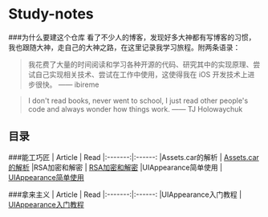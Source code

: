 # Study-notes
###为什么要建这个仓库
看了不少人的博客，发现好多大神都有写博客的习惯，我也跟随大神，走自己的大神之路，在这里记录我学习旅程。附两条语录：
> 我花费了大量的时间阅读和学习各种开源的代码、研究其中的实现原理、尝试自己实现相关技术、尝试在工作中使用，这使得我在 iOS 开发技术上进步很快。 —— ibireme

> I don't read books, never went to school, I just read other people's code and always wonder how things work. —— TJ Holowaychuk

## 目录
###能工巧匠
| Article | Read
|:-------:|:------:
|Assets.car的解析 | [Assets.car的解析](./contents/能工巧匠/Assets.car的解析/Assets.car的解析.md)
|RSA加密和解密 | [RSA加密和解密](./contents/能工巧匠/RSA加密和解密/RSA加密和解密.md)
|UIAppearance简单使用 | [UIAppearance简单使用](./contents/能工巧匠/UIAppearance简单使用/UIAppearance简单使用.md)

###拿来主义
| Article | Read
|:-------:|:------:
|UIAppearance入门教程 | [UIAppearance入门教程](./contents/拿来主义/UIAppearance入门教程/UIAppearance入门教程.md)



